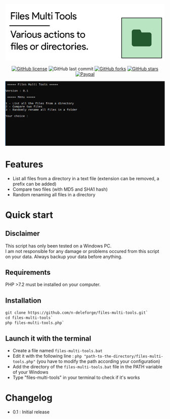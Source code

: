 ![Header](/docs/header.png)

<div align="center">

[![GitHub license](https://img.shields.io/github/license/n-deleforge/files-multi-tools?style=for-the-badge)](https://github.com/n-deleforge/files-multi-tools/blob/main/LICENCE)
![GitHub last commit](https://img.shields.io/github/last-commit/n-deleforge/files-multi-tools?style=for-the-badge)
[![GitHub forks](https://img.shields.io/github/forks/n-deleforge/files-multi-tools?style=for-the-badge)](https://github.com/n-deleforge/files-multi-tools/network)
[![GitHub stars](https://img.shields.io/github/stars/n-deleforge/files-multi-tools?style=for-the-badge)](https://github.com/n-deleforge/files-multi-tools/stargazers)
[![Paypal](https://img.shields.io/badge/DONATE-PAYPAL.ME-lightgrey?style=for-the-badge)](https://www.paypal.com/paypalme/nicolasdeleforge)

</div>

![Screenshot](/docs/screenshot.png)

# Features

- List all files from a directory in a text file (extension can be removed, a prefix can be added)
- Compare two files (with MD5 and SHA1 hash)
- Random renaming all files in a directory

# Quick start

## Disclaimer

This script has only been tested on a Windows PC.  
I am not responsible for any damage or problems occured from this script on your data. Always backup your data before anything.

## Requirements

PHP >7.2 must be installed on your computer.

## Installation

```
git clone https://github.com/n-deleforge/files-multi-tools.git`
cd files-multi-tools`
php files-multi-tools.php`
```

## Launch it with the terminal

- Create a file named `files-multi-tools.bat`
- Edit it with the following line : `php "path-to-the-directory/files-multi-tools.php"` (you have to modify the path according your configuration)
- Add the directory of the `files-multi-tools.bat` file in the PATH variable of your Windows
- Type "files-multi-tools" in your terminal to check if it's works

# Changelog

- 0.1 : Initial release
